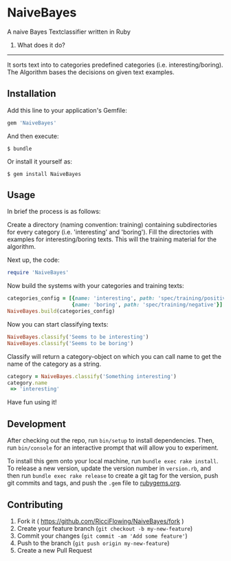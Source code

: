 # NaiveBayes

A naive Bayes Textclassifier written in Ruby

1. What does it do?
----

It sorts text into to categories predefined categories (i.e. interesting/boring).
The Algorithm bases the decisions on given text examples.

## Installation

Add this line to your application's Gemfile:

```ruby
gem 'NaiveBayes'
```

And then execute:

    $ bundle

Or install it yourself as:

    $ gem install NaiveBayes

## Usage

In brief the process is as follows:

Create a directory (naming convention: training) containing subdirectories for every category (i.e. 'interesting' and 'boring').
Fill the directories with examples for interesting/boring texts. This will the training material for the algorithm.

Next up, the code:

```ruby
require 'NaiveBayes'
```
Now build the systems with your categories and training texts:

```ruby
categories_config = [{name: 'interesting', path: 'spec/training/positive'},
                     {name: 'boring', path: 'spec/training/negative'}]
NaiveBayes.build(categories_config)
```
Now you can start classifying texts:

```ruby
NaiveBayes.classify('Seems to be interesting')
NaiveBayes.classify('Seems to be boring')
```
Classify will return a category-object on which you can call name to get the name of the category as a string.

```ruby
category = NaiveBayes.classify('Something interesting')
category.name
 => 'interesting'
```

Have fun using it!


## Development

After checking out the repo, run `bin/setup` to install dependencies. Then, run `bin/console` for an interactive prompt that will allow you to experiment.

To install this gem onto your local machine, run `bundle exec rake install`. To release a new version, update the version number in `version.rb`, and then run `bundle exec rake release` to create a git tag for the version, push git commits and tags, and push the `.gem` file to [rubygems.org](https://rubygems.org).

## Contributing

1. Fork it ( https://github.com/RicciFlowing/NaiveBayes/fork )
2. Create your feature branch (`git checkout -b my-new-feature`)
3. Commit your changes (`git commit -am 'Add some feature'`)
4. Push to the branch (`git push origin my-new-feature`)
5. Create a new Pull Request
